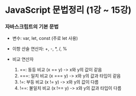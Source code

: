 # JavaScript 문법정리 (1강 ~ 15강)

### 자바스크립트의 기본 문법

- 변수: var, let, const (주로 let 사용)

- 이항 산술 연산자: +, -, \*, /, %

- 비교 연산자
    1. ==: 동등 비교 (x == y) -> x와 y의 값이 같음
    2. ===: 일치 비교 (x === y) -> x와 y의 값과 타입이 같음
    3. !=: 부등 비교 (x != y) -> x와 y의 값이 다름
    4. !==: 불일치 비교 (x !== y) -> x와 y의 값과 타입이 다름
